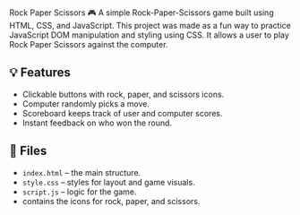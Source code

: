 Rock Paper Scissors 🎮
A simple Rock-Paper-Scissors game built using HTML, CSS, and JavaScript.
This project was made as a fun way to practice JavaScript DOM manipulation and styling using CSS. It allows a user to play Rock Paper Scissors against the computer.

## 💡 Features

- Clickable buttons with rock, paper, and scissors icons.
- Computer randomly picks a move.
- Scoreboard keeps track of user and computer scores.
- Instant feedback on who won the round.

## 📁 Files
- `index.html` – the main structure.
- `style.css` – styles for layout and game visuals.
- `script.js` – logic for the game.
-  contains the icons for rock, paper, and scissors.


